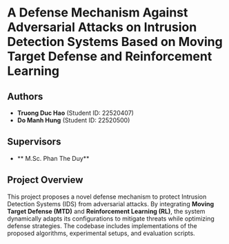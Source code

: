 # A Defense Mechanism Against Adversarial Attacks on Intrusion Detection Systems Based on Moving Target Defense and Reinforcement Learning
## Authors
- **Truong Duc Hao** (Student ID: 22520407)  
- **Do Manh Hung** (Student ID: 22520500)

## Supervisors
- ** M.Sc. Phan The Duy**
## Project Overview
This project proposes a novel defense mechanism to protect Intrusion Detection Systems (IDS) from adversarial attacks. By integrating **Moving Target Defense (MTD)** and **Reinforcement Learning (RL)**, the system dynamically adapts its configurations to mitigate threats while optimizing defense strategies. The codebase includes implementations of the proposed algorithms, experimental setups, and evaluation scripts.

